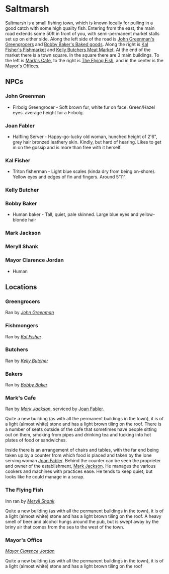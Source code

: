 # Saltmarsh

Saltmarsh is a small fishing town, which is known locally for pulling in a good catch with some high quality fish. Entering from the east, the main road extends some 50ft in front of you, with semi-permanent market stalls set up on either side. Along the left side of the road is [John Greenman's Greengrocers](#greengrocers) and [Bobby Baker's Baked goods](#Bakers). Along the right is [Kal Fisher's Fishmarket](#fishmongers) and [Kelly Butchers Meat Market](#butchers). At the end of the market there is a town square. In the square there are 3 main buildings. To the left is [Mark's Cafe](#marks-cafe), to the right is [The Flying Fish](#the-flying-fish), and in the center is the [Mayor's Offices](#mayors-office).

## NPCs

### John Greenman

- Firbolg Greengrocer - Soft brown fur, white fur on face. Green/Hazel eyes. average height for a Firbolg.


### Joan Fabler

- Halfling Server - Happy-go-lucky old woman, hunched height of 2'6", grey hair bronzed leathery skin. Kindly, but hard of hearing. Likes to get in on the gossip and is more than free with it herself.

### Kal Fisher

- Triton fisherman - Light blue scales (kinda dry from being on-shore). Yellow eyes and edges of fin and fingers. Around 5'11".

### Kelly Butcher

### Bobby Baker

- Human baker - Tall, quiet, pale skinned. Large blue eyes and yellow-blonde hair

### Mark Jackson

### Meryll Shank

### Mayor Clarence Jordan

- Human

## Locations

### Greengrocers

Ran by [*John Greenman*](#john-greenman)

### Fishmongers

Ran by [*Kal Fisher*](#kal-fisher)

### Butchers

Ran by [*Kelly Butcher*](#kelly-butcher)

### Bakers

Ran by [*Bobby Baker*](#bobby-baker)

### Mark's Cafe

Ran by [*Mark Jackson*](#mark-jackson), serviced by [Joan Fabler](#joan-fabler).

Quite a new building (as with all the permanent buildings in the town), it is  of a light (almost white) stone and has a light brown tiling on the roof. There is a number of seats outside of the cafe that sometimes have people sitting out on them, smoking from pipes and drinking tea and tucking into hot plates of food or sandwiches.

Inside there is an arrangement of chairs and tables, with the far end being taken up by a counter from which food is placed and taken by the lone serving woman [Joan Fabler](#jaon-fabler). Behind the counter can be seen the proprieter and owner of the establishment, [Mark Jackson](#mark-jackson). He manages the various cookers and machines with practices ease. He tends to keep quiet, but looks like he could manage in a scrap.

### The Flying Fish

Inn ran by [*Meryll Shank*](#meryll-shank)

Quite a new building (as with all the permanent buildings in the town), it is  of a light (almost white) stone and has a light brown tiling on the roof. A heavy smell of beer and alcohol hungs around the pub, but is swept away by the briny air that comes from the sea to the west of the town.

### Mayor's Office

[*Mayor Clarence Jordan*](#mayor-clarence-jordan)

Quite a new building (as with all the permanent buildings in the town), it is  of a light (almost white) stone and has a light brown tiling on the roof